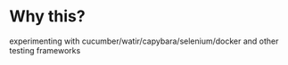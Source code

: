 # Why this?

experimenting with cucumber/watir/capybara/selenium/docker and other testing frameworks
